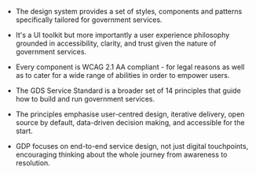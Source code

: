 - The design system provides a set of styles, components and patterns specifically tailored for government services.
- It's a UI toolkit but more importantly a user experience philosophy grounded in accessibility, clarity, and trust given the nature of government services.
- Every component is WCAG 2.1 AA compliant - for legal reasons as well as to cater for a wide range of abilities in order to empower users.

- The GDS Service Standard is a broader set of 14 principles that guide how to build and run government services.
- The principles emphasise user-centred design, iterative delivery, open source by default, data-driven decision making, and accessible for the start.

- GDP focuses on end-to-end service design, not just digital touchpoints, encouraging thinking about the whole journey from awareness to resolution.